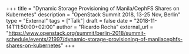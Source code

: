 +++
title = "Dynamic Storage Provisioning of Manila/CephFS Shares on Kubernetes"
description = "OpenStack Summit 2018, 13-25 Nov, Berlin"
type = "External"
tags = ["Talk"]
draft = false
date = "2018-11-14T11:50:00+02:00"
author = "Ricardo Rocha"
external_url = "https://www.openstack.org/summit/berlin-2018/summit-schedule/events/21997/dynamic-storage-provisioning-of-manilacephfs-shares-on-kubernetes"
+++
